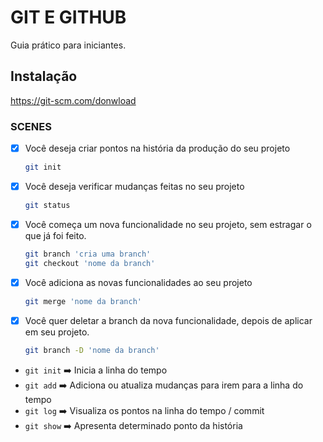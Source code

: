 # GIT E GITHUB

Guia prático para iniciantes.

## Instalação

https://git-scm.com/donwload

### SCENES

- [x] Você deseja criar pontos na história da produção do seu projeto

    ```bash
    git init
    ```

- [x] Você deseja verificar mudanças feitas no seu projeto

    ```bash
    git status
    ```

- [x] Você começa um nova funcionalidade no seu projeto, sem estragar o que já foi feito.

    ```bash
    git branch 'cria uma branch'
    git checkout 'nome da branch'
    ```

- [x] Você adiciona as novas funcionalidades ao seu projeto

    ```bash
    git merge 'nome da branch'
    ```

- [x] Você quer deletar a branch da nova funcionalidade, depois de aplicar em seu projeto.

    ```bash
    git branch -D 'nome da branch'
    ```

- `git init`  ➡️ Inicia a linha do tempo
- `git add`  ➡️ Adiciona ou atualiza mudanças para irem para a linha do tempo
- `git log`  ➡️ Visualiza os pontos na linha do tempo / commit
- `git show`  ➡️ Apresenta determinado ponto da história
